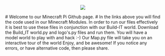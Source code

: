 <p align="center">
  <img src = http://2.bp.blogspot.com/-Ex4C_nNDViE/U72hTKFQQmI/AAAAAAAAAFA/XkBR_d8_gzE/s1600/minecraft_pi_logo.png align="middle">
</p>
# Welcome to our Minecraft Pi Github page. #
In the links above you will find the code used in our Minecraft Modules.
In order to run our files effectively it is best to use these files in conjunction with our Build-IT world. Download the Build_IT world.py and logo's.py files and run them. You will have a model world to play with and hack :-)
Our Map.py file will take you on an interactive tour of the world
Enjoy, and be awesome!
If you notice any errors, or have alternative code, then please share.

